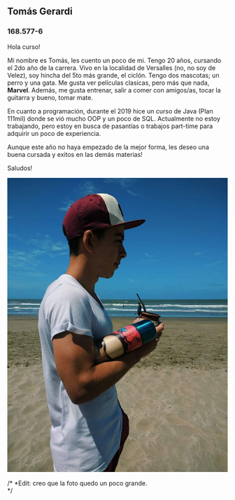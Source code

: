 ## Tomás Gerardi
### 168.577-6

Hola curso!

Mi nombre es Tomás, les cuento un poco de mi. Tengo 20 años, cursando el 2do año de la carrera. 
Vivo en la localidad de Versalles (no, no soy de Velez), soy hincha del 5to más grande, el ciclón.
Tengo dos mascotas; un perro y una gata. 
Me gusta ver películas clasicas, pero más que nada, **Marvel**. Además, me gusta entrenar, salir a comer con amigos/as, tocar la guitarra y bueno, tomar mate.

En cuanto a programación, durante el 2019 hice un curso de Java (Plan 111mil) donde se vió mucho OOP y un poco de SQL.
Actualmente no estoy trabajando, pero estoy en busca de pasantías o trabajos part-time para adquirir un poco de experiencia.

Aunque este año no haya empezado de la mejor forma, les deseo una buena cursada y exitos en las demás materias!

Saludos!

![Foto](foto.jpg)

/*
 *Edit: creo que la foto quedo un poco grande.	
 */
	